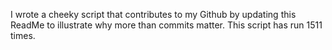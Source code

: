 I wrote a cheeky script that contributes to my Github by updating this ReadMe to illustrate why more than commits matter. This script has run 1511 times.